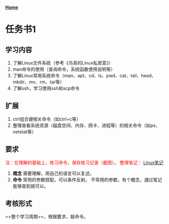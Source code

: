**[Home](../Menu.md)**

# 任务书1
## 学习内容
1. 了解Linux文件系统（参考《鸟哥的Linux私房菜》）
2. man命令的使用（查询命令，系统函数使用说明等）
3. 了解Linux常用系统命令（man、apt、cd、ls、pwd、cat、tail、head、mkdir、mv、rm、tar等）
4. 了解ssh，学习使用ssh和scp命令

## 扩展
1. ctrl组合键相关命令（如ctrl+c等）
2. 整理查看系统资源（磁盘空间、内存、网卡、进程等）的相关命令（如ps、netstat等）

## 要求
<font color="red">注：在理解的基础上，练习命令，保存练习记录（截图）。
整理笔记：
[Linux笔记](Note/Linux.md)</font>
1. **概念**
    需要理解，用自己的语言可以复述。
2. **命令**
    常用的参数搭配，可以条件反射。
    不常用的参数，有个概念，通过笔记能够查到就可以。

## 考核形式
==整个学习周期==，根据要求，敲命令。